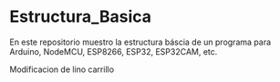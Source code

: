 # Estructura_Basica
En este repositorio muestro la estructura báscia de un programa para Arduino, NodeMCU, ESP8266, ESP32, ESP32CAM, etc.

Modificacion de lino carrillo

